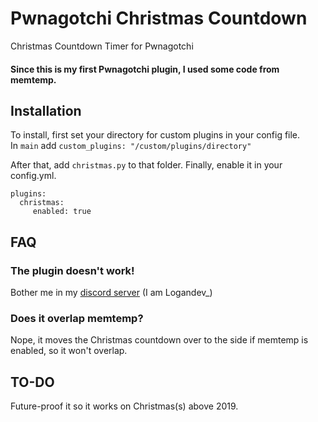 # Pwnagotchi Christmas Countdown

Christmas Countdown Timer for Pwnagotchi

#### Since this is my first Pwnagotchi plugin, I used some code from memtemp.

## Installation

To install, first set your directory for custom plugins in your config file.  
In `main` add `custom_plugins: "/custom/plugins/directory"`

After that, add `christmas.py` to that folder.
Finally, enable it in your config.yml.  

    plugins:
      christmas:
         enabled: true

## FAQ

### The plugin doesn't work!

Bother me in my [discord server](https://discord.gg/VuhvYRz) (I am Logandev\_)

### Does it overlap memtemp?

Nope, it moves the Christmas countdown over to the side if memtemp is enabled, so it won't overlap.

## TO-DO

Future-proof it so it works on Christmas(s) above 2019.
